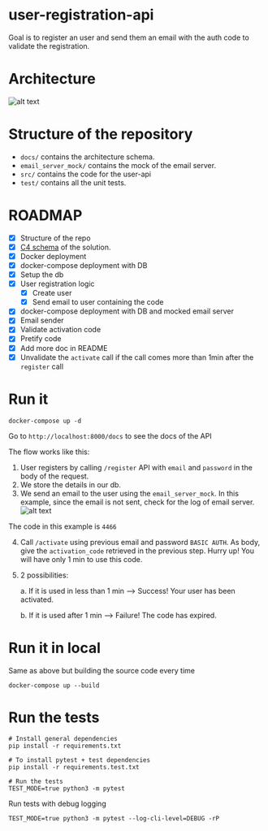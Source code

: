 # user-registration-api

Goal is to register an user and send them an email with the auth code to validate the registration.

# Architecture

![alt text](./docs/Components%20view.png)

# Structure of the repository

- `docs/` contains the architecture schema.
- `email_server_mock/` contains the mock of the email server.
- `src/` contains the code for the user-api
- `test/` contains all the unit tests.

# ROADMAP

- [x] Structure of the repo
- [x] [C4 schema](https://c4model.com/) of the solution.
- [x] Docker deployment
- [x] docker-compose deployment with DB
- [x] Setup the db
- [x] User registration logic
  - [x] Create user
  - [x] Send email to user containing the code
- [x] docker-compose deployment with DB and mocked email server
- [x] Email sender
- [x] Validate activation code
- [x] Pretify code
- [x] Add more doc in README
- [x] Unvalidate the `activate` call if the call comes more than 1min after the `register` call

# Run it

```
docker-compose up -d
```

Go to `http://localhost:8000/docs` to see the docs of the API

The flow works like this:

1. User registers by calling `/register` API with `email` and `password` in the body of the request.
2. We store the details in our db.
3. We send an email to the user using the `email_server_mock`. In this example, since the email is not sent, check for the log of email server.
   ![alt text](./docs/email_server_activation_code.png)

The code in this example is `4466`

4. Call `/activate` using previous email and password `BASIC AUTH`. As body, give the `activation_code` retrieved in the previous step. Hurry up! You will have only 1 min to use this code.
5. 2 possibilities:

   a. If it is used in less than 1 min --> Success! Your user has been activated.

   b. If it is used after 1 min --> Failure! The code has expired.

# Run it in local

Same as above but building the source code every time

```
docker-compose up --build
```

# Run the tests

```
# Install general dependencies
pip install -r requirements.txt

# To install pytest + test dependencies
pip install -r requirements.test.txt

# Run the tests
TEST_MODE=true python3 -m pytest
```

Run tests with debug logging

```
TEST_MODE=true python3 -m pytest --log-cli-level=DEBUG -rP
```
